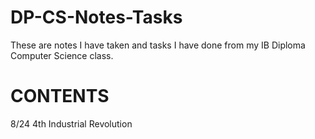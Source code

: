 # DP-CS-Notes-Tasks
These are notes I have taken and tasks I have done from my IB Diploma Computer Science class.

# CONTENTS
8/24  4th Industrial Revolution
